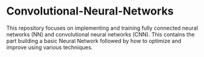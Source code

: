 # Convolutional-Neural-Networks
This repository focuses on implementing and training fully connected neural networks (NN) and convolutional neural networks (CNN). 
This contains the part building a basic Neural Network followed by how to optimize and improve using various techniques. 
